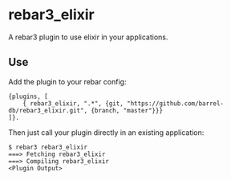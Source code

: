 rebar3_elixir
=====

A rebar3 plugin to use elixir in your applications.


Use
---

Add the plugin to your rebar config:

    {plugins, [
        { rebar3_elixir, ".*", {git, "https://github.com/barrel-db/rebar3_elixir.git", {branch, "master"}}}
    ]}.

Then just call your plugin directly in an existing application:


    $ rebar3 rebar3_elixir
    ===> Fetching rebar3_elixir
    ===> Compiling rebar3_elixir
    <Plugin Output>
